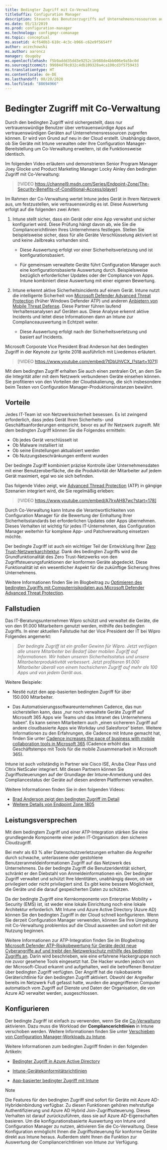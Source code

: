 ```yaml
---
title: Bedingter Zugriff mit Co-Verwaltung
titleSuffix: Configuration Manager
description: Steuern des Benutzerzugriffs auf Unternehmensressourcen auf Grundlage von Intune-Complianceregeln
ms.date: 05/13/2019
ms.prod: configuration-manager
ms.technology: configmgr-comanage
ms.topic: conceptual
ms.assetid: 4cf640b3-610c-4c3c-b966-c62e9f5654ff
author: aczechowski
ms.author: aaroncz
manager: dougeby
ms.openlocfilehash: f5b9addd35dd3e9252c1b988de4bb006e9a5bc0d
ms.sourcegitcommit: 99084d70c032c4db109328a4ca100cd3f5759433
ms.translationtype: HT
ms.contentlocale: de-DE
ms.lasthandoff: 08/20/2020
ms.locfileid: "88694966"
---
```

# <a name="conditional-access-with-co-management"></a>Bedingter Zugriff mit Co-Verwaltung

Durch den bedingten Zugriff wird sichergestellt, dass nur vertrauenswürdige Benutzer über vertrauenswürdige Apps auf vertrauenswürdigen Geräten auf Unternehmensressourcen zugreifen können. Er wird von Grund auf neu in der Cloud erstellt. Unabhängig davon, ob Sie Geräte mit Intune verwalten oder Ihre Configuration Manager-Bereitstellung um Co-Verwaltung erweitern, ist die Funktionsweise identisch.

Im folgenden Video erläutern und demonstrieren Senior Program Manager Joey Glocke und Product Marketing Manager Locky Ainley den bedingten Zugriff mit Co-Verwaltung:

> [!VIDEO https://channel9.msdn.com/Series/Endpoint-Zone/The-Security-Benefits-of-Conditional-Access/player]

Im Rahmen der Co-Verwaltung wertet Intune jedes Gerät in Ihrem Netzwerk aus, um festzustellen, wie vertrauenswürdig es ist. Diese Auswertung erfolgt auf die folgenden zwei Arten:

1. Intune stellt sicher, dass ein Gerät oder eine App verwaltet und sicher konfiguriert wird. Diese Prüfung hängt davon ab, wie Sie die Compliancerichtlinien Ihres Unternehmens festlegen. Stellen Sie beispielsweise sicher, dass für alle Geräte Verschlüsselung aktiviert ist und keine Jailbreaks vorhanden sind.  

    - Diese Auswertung erfolgt vor einer Sicherheitsverletzung und ist konfigurationsbasiert.  

    - Für gemeinsam verwaltete Geräte führt Configuration Manager auch eine konfigurationsbasierte Auswertung durch. Beispielsweise bezüglich erforderlicher Updates oder der Compliance von Apps. Intune kombiniert diese Auswertung mit einer eigenen Bewertung.  

2. Intune erkennt aktive Sicherheitsincidents auf einem Gerät. Intune nutzt die intelligente Sicherheit von [Microsoft Defender Advanced Threat Protection](/windows/security/threat-protection/microsoft-defender-atp/microsoft-defender-advanced-threat-protection) (früher Windows Defender ATP) und anderen [Anbietern von Mobile Threat Defense](https://www.lookout.com/about/partners/microsoft). Diese Partner führen laufend Verhaltensanalysen auf Geräten aus. Diese Analyse erkennt aktive Incidents und leitet diese Informationen dann an Intune zur Complianceauswertung in Echtzeit weiter.  

    - Diese Auswertung erfolgt nach der Sicherheitsverletzung und basiert auf Incidents.  

Microsoft Corporate Vice President Brad Anderson hat den bedingten Zugriff in der Keynote zur Ignite 2018 ausführlich mit Livedemos erläutert. 

> [!VIDEO https://www.youtube.com/embed/7tDbUhVCX_I?start=1071]

Mit dem bedingten Zugriff erhalten Sie auch einen zentralen Ort, an dem Sie die Integrität aller mit dem Netzwerk verbundenen Geräte einsehen können. Sie profitieren von den Vorteilen der Cloudskalierung, die sich insbesondere beim Testen von Configuration Manager-Produktionsinstanzen bewährt.


## <a name="benefits"></a>Vorteile

Jedes IT-Team ist von Netzwerksicherheit besessen. Es ist zwingend erforderlich, dass jedes Gerät Ihren Sicherheits- und Geschäftsanforderungen entspricht, bevor es auf Ihr Netzwerk zugreift. Mit dem bedingten Zugriff können Sie die Folgendes ermitteln: 
- Ob jedes Gerät verschlüsselt ist  
- Ob Malware installiert ist  
- Ob seine Einstellungen aktualisiert werden  
- Ob Nutzungsbeschränkungen entfernt wurden  

Der bedingte Zugriff kombiniert präzise Kontrolle über Unternehmensdaten mit einer Benutzeroberfläche, die die Produktivität der Mitarbeiter auf jedem Gerät maximiert, egal wo sie sich befinden.

Das folgende Video zeigt, wie [Advanced Thread Protection](https://www.microsoft.com/windowsforbusiness/windows-atp) (ATP) in gängige Szenarien integriert wird, die Sie regelmäßig erleben:

> [!VIDEO https://www.youtube.com/embed/A7IrxAH87wc?start=178]

Durch Co-Verwaltung kann Intune die Verantwortlichkeiten von Configuration Manager für die Bewertung der Einhaltung Ihrer Sicherheitsstandards bei erforderlichen Updates oder Apps übernehmen. Dieses Verhalten ist wichtig für jedes IT-Unternehmen, das Configuration Manager weiterhin für komplexe App- und Patchverwaltung einsetzen möchte.

Der bedingte Zugriff ist auch ein wichtiger Teil der Entwicklung Ihrer [Zero Trust-Netzwerkarchitektur](https://cloudblogs.microsoft.com/microsoftsecure/2018/06/14/building-zero-trust-networks-with-microsoft-365/). Dank des bedingten Zugriffs wird die Grundfunktionalität des Zero Trust-Netzwerks von den Zugriffsteuerungsfunktionen der konformen Geräte abgedeckt. Diese Funktionalität ist ein wesentlicher Aspekt für die zukünftige Sicherung Ihres Unternehmens.

Weitere Informationen finden Sie im Blogbeitrag zu [Optimieren des bedingten Zugriffs mit Computerrisikodaten aus Microsoft Defender Advanced Threat Protection](https://techcommunity.microsoft.com/t5/Enterprise-Mobility-Security/Enhancing-conditional-access-with-machine-risk-data-from-Windows/ba-p/250559).



## <a name="case-studies"></a>Fallstudien

Das IT-Beratungsunternehmen Wipro schützt und verwaltet die Geräte, die von den 91.000 Mitarbeitern genutzt werden, mithilfe des bedingten Zugriffs. In einer aktuellen Fallstudie hat der Vice President der IT bei Wipro Folgendes angemerkt:

> *Der bedingte Zugriff ist ein großer Gewinn für Wipro. Jetzt verfügen alle unsere Mitarbeiter bei Bedarf über mobilen Zugriff auf Informationen.* 
> *Wir haben unseren Sicherheitsstatus und unsere Mitarbeiterproduktivität verbessert. Jetzt profitieren 91.000 Mitarbeiter überall von einem hochsicheren Zugriff auf mehr als 100 Apps und von jedem Gerät aus.*

<!-- waiting for the case study to be public
For more information, see [Wipro drives mobile productivity with Microsoft cloud security tools to improve customer engagements](https://customers.microsoft.com/story/446f72f9-2f50-4697-b688-6d279786e010)
-->

Weitere Beispiele: 

- Nestlé nutzt den app-basierten bedingten Zugriff für über 150.000 Mitarbeiter.  

- Das Automatisierungssoftwareunternehmen Cadence, das nun sicherstellen kann, dass „nur noch verwaltete Geräte Zugriff auf Microsoft 365 Apps wie Teams und das Intranet des Unternehmens haben“. Es kann seinen Mitarbeitern auch „einen sichereren Zugriff auf andere cloudbasierte Apps wie Workday und Salesforce“ bieten. Weitere Informationen zu den Erfahrungen, die Cadence mit Intune gemacht hat, finden Sie unter [Cadence increases the pace of business with mobile collaboration tools in Microsoft 365](https://customers.microsoft.com/story/cadence-partner-professional-services-microsoft-365) (Cadence erhöht das Geschäftstempo mit Tools für die mobile Zusammenarbeit in Microsoft 365).

Intune ist auch vollständig in Partner wie Cisco ISE, Aruba Clear Pass und Citrix NetScaler integriert. Mit diesen Partnern können Sie Zugriffssteuerungen auf der Grundlage der Intune-Anmeldung und des Compliancestatus der Geräte auf diesen anderen Plattformen verwalten.

Weitere Informationen finden Sie in den folgenden Videos:
- [Brad Anderson zeigt den bedingten Zugriff im Detail](https://youtu.be/8321obNofgM?t=547)  
- [Weitere Details von Endpoint Zone 1805](https://youtu.be/f-ILlEuBFZg?t=196)  


## <a name="value-proposition"></a>Leistungsversprechen

Mit dem bedingtem Zugriff und einer ATP-Integration stärken Sie eine grundlegende Komponente einer jeden IT-Organisation: den sicheren Cloudzugriff.

Bei mehr als 63 % aller Datenschutzverletzungen erhalten die Angreifer durch schwache, unterlassene oder gestohlene Benutzeranmeldeinformationen Zugriff auf das Netzwerk des Unternehmens. Da der bedingte Zugriff die Benutzeridentität sichert, schränkt er den Diebstahl von Anmeldeinformationen ein. Der bedingter Zugriff verwaltet und schützt Ihre Identitäten, unabhängig davon, ob sie privilegiert oder nicht privilegiert sind. Es gibt keine bessere Möglichkeit, die Geräte und die darauf gespeicherten Daten zu schützen.

Da der bedingte Zugriff eine Kernkomponente von Enterprise Mobility + Security (EMS) ist, ist weder eine lokale Einrichtung noch eine lokale Architektur erforderlich. Mit Intune und Azure Active Directory (Azure AD) können Sie den bedingten Zugriff in der Cloud schnell konfigurieren. Wenn Sie derzeit Configuration Manager verwenden, können Sie Ihre Umgebung mit Co-Verwaltung problemlos auf die Cloud ausweiten und sofort mit der Nutzung beginnen.

Weitere Informationen zur ATP-Integration finden Sie im Blogbeitrag [Microsoft Defender ATP-Risikobewertung für Geräte deckt neue Cyberangriffe auf und treibt den Netzwerkschutz mithilfe des bedingten Zugriffs an](https://cloudblogs.microsoft.com/microsoftsecure/2018/11/28/windows-defender-atp-device-risk-score-exposes-new-cyberattack-drives-conditional-access-to-protect-networks/). Darin wird beschrieben, wie eine erfahrene Hackergruppe noch nie zuvor gesehene Tools eingesetzt hat. Die Hacker wurden jedoch von der Microsoft-Cloud erkannt und aufgehalten, weil die betroffenen Benutzer über bedingten Zugriff verfügten. Der Angriff hat die risikobasierte Geräterichtlinie für den bedingten Zugriff aktiviert. Obwohl der Angreifer bereits im Netzwerk Fuß gefasst hatte, wurden die angegriffenen Computer automatisch vom Zugriff auf Dienste und Daten der Organisation, die von Azure AD verwaltet werden, ausgeschlossen.



## <a name="configure"></a>Konfigurieren

Der bedingte Zugriff ist einfach zu verwenden, wenn Sie die [Co-Verwaltung](how-to-enable.md) aktivieren. Dazu muss die Workload der **Compliancerichtlinien** in Intune verschoben werden. Weitere Informationen finden Sie unter [Verschieben von Configuration Manager-Workloads zu Intune](how-to-switch-workloads.md). 

Weitere Informationen zum bedingten Zugriff finden in den folgenden Artikeln: 

- [Bedingter Zugriff in Azure Active Directory](/azure/active-directory/conditional-access/overview)  

- [Intune-Gerätekonformitätsrichtlinien](/intune/device-compliance)  

- [App-basierter bedingter Zugriff mit Intune](/intune/app-based-conditional-access-intune)  

> [!Note]  
> Die Features für den bedingten Zugriff sind sofort für Geräte mit Azure AD-Hybrideinbindung verfügbar. Zu diesen Funktionen gehören mehrstufige Authentifizierung und Azure AD Hybrid Join-Zugriffssteuerung. Dieses Verhalten ist darauf zurückzuführen, dass sie auf Azure AD-Eigenschaften basieren. Um die konfigurationsbasierte Auswertung von Intune und Configuration Manager zu nutzen, aktivieren Sie die Co-Verwaltung. Diese Konfiguration ermöglicht Ihnen die Zugriffssteuerung für konforme Geräte direkt aus Intune heraus. Außerdem steht Ihnen die Funktion zur Auswertung der Compliancerichtlinien von Intune zur Verfügung.